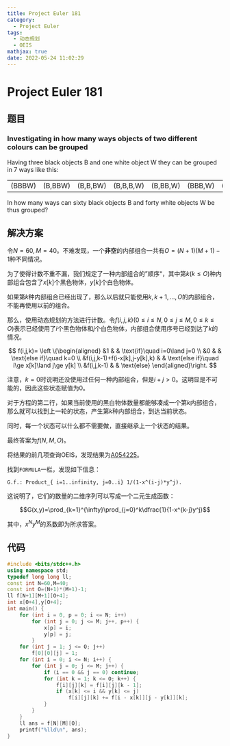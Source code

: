```yaml
---
title: Project Euler 181
category:
  - Project Euler
tags:
  - 动态规划
  - OEIS
mathjax: true
date: 2022-05-24 11:02:29
---
```


<escape><!-- more --></escape>

# Project Euler 181

## 题目

### Investigating in how many ways objects of two different colours can be grouped

Having three black objects B and one white object W they can be grouped in 7 ways like this:

||||||||
|-|-|-|-|-|-|-|
|(BBBW)|(B,BBW)|(B,B,BW)|(B,B,B,W)|(B,BB,W)|(BBB,W)|(BB,BW)|

In how many ways can sixty black objects B and forty white objects W be  thus grouped?

## 解决方案

令$N=60,M=40$。不难发现，一个**非空**的内部组合一共有$O=(N+1)(M+1)-1$种不同情况。

为了使得计数不重不漏，我们规定了一种内部组合的”顺序“，其中第$k(k\le O)$种内部组合包含了$x[k]$个黑色物体，$y[k]$个白色物体。

如果第$k$种内部组合已经出现了，那么以后就只能使用$k,k+1,\dots,O$的内部组合，不能再使用以前的组合。

那么，使用动态规划的方法进行计数。令$f(i,j,k)(0\le i\le N,0\le j\le M,0\le k\le O)$表示已经使用了$i$个黑色物体和$j$个白色物体，内部组合使用序号已经到达了$k$的情况。

$$
f(i,j,k)=
\left \{\begin{aligned}
  &1 & & \text{if}\quad i=0\land j=0 \\
  &0 & & \text{else if}\quad k=0 \\
  &f(i,j,k-1)+f(i-x[k],j-y[k],k) & & \text{else if}\quad i\ge x[k]\land j\ge y[k] \\
  &f(i,j,k-1) & & \text{else}
\end{aligned}\right.
$$

注意，$k=0$时说明还没使用过任何一种内部组合，但是$i+j>0$。这明显是不可能的，因此这些状态赋值为$0$。

对于方程的第二行，如果当前使用的黑白物体数量都能够凑成一个第$k$内部组合，那么就可以找到上一轮的状态，产生第$k$种内部组合，到达当前状态。

同时，每一个状态可以什么都不需要做，直接继承上一个状态的结果。

最终答案为$f(N,M,O)$。

将结果的前几项查询OEIS，发现结果为[A054225](https://oeis.org/A054225)。

找到`FORMULA`一栏，发现如下信息：

```
G.f.: Product_{ i=1..infinity, j=0..i} 1/(1-x^(i-j)*y^j).
```

这说明了，它们的数量的二维序列可以写成一个二元生成函数：

$$G(x,y)=\prod_{k=1}^{\infty}\prod_{j=0}^k\dfrac{1}{1-x^{k-j}y^j}$$

其中，$x^Ny^M$的系数即为所求答案。

## 代码

```C++
#include <bits/stdc++.h>
using namespace std;
typedef long long ll;
const int N=60,M=40;
const int O=(N+1)*(M+1)-1;
ll f[N+1][M+1][O+4];
int x[O+4],y[O+4];
int main() {
    for (int i = 0, p = 0; i <= N; i++)
        for (int j = 0; j <= M; j++, p++) {
            x[p] = i;
            y[p] = j;
        }
    for (int j = 1; j <= O; j++)
        f[0][0][j] = 1;
    for (int i = 0; i <= N; i++) {
        for (int j = 0; j <= M; j++) {
            if (i == 0 && j == 0) continue;
            for (int k = 1; k <= O; k++) {
                f[i][j][k] = f[i][j][k - 1];
                if (x[k] <= i && y[k] <= j)
                    f[i][j][k] += f[i - x[k]][j - y[k]][k];
            }
        }
    }
    ll ans = f[N][M][O];
    printf("%lld\n", ans);
}

```
